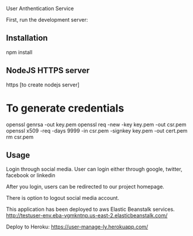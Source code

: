 User Anthentication Service 

First, run the development server: 
## Installation
npm install 

## NodeJS HTTPS server 
https [to create nodejs server] 

# To generate credentials 
openssl genrsa -out key.pem
openssl req -new -key key.pem -out csr.pem
openssl x509 -req -days 9999 -in csr.pem -signkey key.pem -out cert.pem
rm csr.pem

## Usage
Login through social media.
User can login either through google, twitter, facebook or linkedin 

After you login, users can be redirected to our project homepage.

There is option to logout social media account. 

This application has been deployed to aws Elastic Beanstalk services. 
http://testuser-env.eba-vgmkntnp.us-east-2.elasticbeanstalk.com/

Deploy to Heroku: https://user-manage-ly.herokuapp.com/

